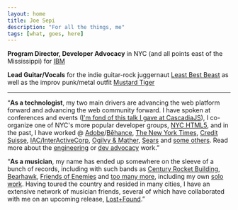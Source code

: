 ```yaml
---
layout: home
title: Joe Sepi
description: "For all the things, me"
tags: [what, goes, here]
---
```


**Program Director, Developer Advocacy** in NYC (and all points east of the Mississippi) for <a href="http://ibm.com" target="_blank">IBM</a>

**Lead Guitar/Vocals** for the indie guitar-rock juggernaut <a href="http://leastbestbeast.com" target="_blank">Least Best Beast</a> as well as the improv punk/metal outfit <a href="http://mustardtiger.rocks" target="_blank">Mustard Tiger</a>

---

“**As a technologist**, my two main drivers are advancing the web platform forward and advancing the web community forward. I have spoken at conferences and events (<a href="https://www.youtube.com/watch?v=sKOC5H7UV_U" target="_blank">I'm fond of this talk I gave at CascadiaJS</a>), I co-organize one of NYC's more popular developer groups, <a href="http://www.nychtml5.com" target="_blank">NYC HTML5</a>, and in the past, I have worked @ <a href="http://adobe.com" target="_blank">Adobe</a>/<a href="http://be.net" target="_blank">Bēhance</a>, <a href="http://www.nytimes.com" target="_blank">The New York Times</a>, <a href="http://www.credit-suisse.com" target="_blank">Credit Suisse</a>, <a href="http://www.iac.com" target="_blank">IAC/InterActiveCorp</a>, <a href="http://www.ogilvy.com" target="_blank">Ogilvy & Mather</a>, <a href="http://www.sears.com" target="_blank">Sears</a> and <a href="http://www.mrmessina.com" target="_blank">some others</a>. Read more about the [engineering](/day-job) or [dev advocacy](/dev-advocate) work.”


<!--\\
&#8614; _[read more...](/about/)_ -->


“**As a musician**, my name has ended up somewhere on the sleeve of a bunch of records, including with such bands as <a href="https://centuryrocketbuilding.bandcamp.com/" target="_blank">Century Rocket Building</a>, <a href="http://open.spotify.com/artist/64FGTThPGeQgCHkGyz1if8" target="_blank">Bearhawk</a>, <a href="https://foe21.bandcamp.com/" target="_blank">Friends of Enemies</a> and <a href="http://audio.pvxrecords.com" target="_blank">too many more</a>, including my own <a href="https://joesepi.bandcamp.com" target="_blank">solo work</a>. Having toured the country and resided in many cities, I have an extensive network of musician friends, several of which have collaborated with me on an upcoming release, <a href="https://soundcloud.com/joesepi/sets/lost-and-found" target="_blank">Lost+Found</a>.”


<!--\\
&#8614; _[read more...](/about/)_ -->

